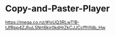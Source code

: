 # Copy-and-Paster-Player

https://mega.co.nz/#!oUQ3RLwT!B-tJfRpp4ZJhuL5Nrt6kjr0kdHrZkCJJCcffhYdb_Hw
